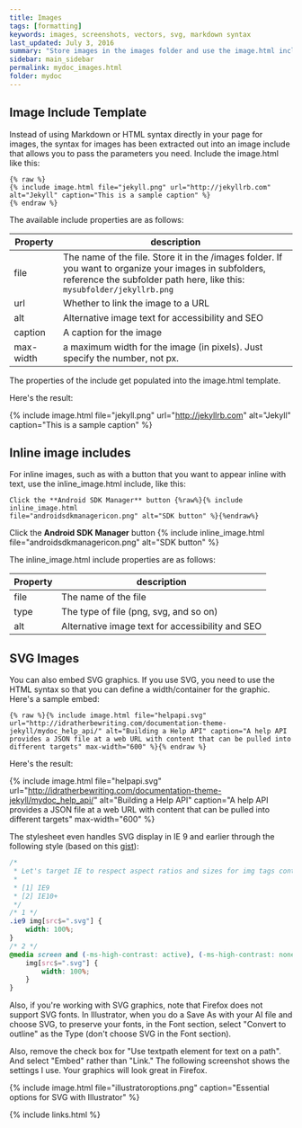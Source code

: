 ```yaml
---
title: Images
tags: [formatting]
keywords: images, screenshots, vectors, svg, markdown syntax
last_updated: July 3, 2016
summary: "Store images in the images folder and use the image.html include to insert images. This include has several options, including figcaptions, that extract the content from the formatting."
sidebar: main_sidebar
permalink: mydoc_images.html
folder: mydoc
---
```


## Image Include Template

Instead of using Markdown or HTML syntax directly in your page for images, the syntax for images has been extracted out into an image include that allows you to pass the parameters you need. Include the image.html like this:

```liquid
{% raw %}
{% include image.html file="jekyll.png" url="http://jekyllrb.com" alt="Jekyll" caption="This is a sample caption" %}
{% endraw %}
```

The available include properties are as follows:

| Property | description |
|-------|--------|
| file | The name of the file. Store it in the /images folder. If you want to organize your images in subfolders, reference the subfolder path here, like this: `mysubfolder/jekyllrb.png` |
| url | Whether to link the image to a URL |
| alt | Alternative image text for accessibility and SEO |
| caption | A caption for the image |
| max-width | a maximum width for the image (in pixels). Just specify the number, not px.|

The properties of the include get populated into the image.html template.

Here's the result:

{% include image.html file="jekyll.png" url="http://jekyllrb.com" alt="Jekyll" caption="This is a sample caption" %}



## Inline image includes

For inline images, such as with a button that you want to appear inline with text, use the inline_image.html include, like this:

```liquid
Click the **Android SDK Manager** button {%raw%}{% include inline_image.html
file="androidsdkmanagericon.png" alt="SDK button" %}{%endraw%}
```

Click the **Android SDK Manager** button {% include inline_image.html file="androidsdkmanagericon.png" alt="SDK button" %}

The inline_image.html include properties are as follows:

| Property | description |
|-------|--------|
| file | The name of the file |
| type | The type of file (png, svg, and so on) |
| alt | Alternative image text for accessibility and SEO |

## SVG Images

You can also embed SVG graphics. If you use SVG, you need to use the HTML syntax so that you can define a width/container for the graphic. Here's a sample embed:

```liquid
{% raw %}{% include image.html file="helpapi.svg" url="http://idratherbewriting.com/documentation-theme-jekyll/mydoc_help_api/" alt="Building a Help API" caption="A help API provides a JSON file at a web URL with content that can be pulled into different targets" max-width="600" %}{% endraw %}
```

Here's the result:


{% include image.html file="helpapi.svg" url="http://idratherbewriting.com/documentation-theme-jekyll/mydoc_help_api/" alt="Building a Help API" caption="A help API provides a JSON file at a web URL with content that can be pulled into different targets" max-width="600" %}

The stylesheet even handles SVG display in IE 9 and earlier through the following style (based on this [gist](https://gist.github.com/larrybotha/7881691)):

```css
/*
 * Let's target IE to respect aspect ratios and sizes for img tags containing SVG files
 *
 * [1] IE9
 * [2] IE10+
 */
/* 1 */
.ie9 img[src$=".svg"] {
    width: 100%;
}
/* 2 */
@media screen and (-ms-high-contrast: active), (-ms-high-contrast: none) {
    img[src$=".svg"] {
        width: 100%;
    }
}
```

Also, if you're working with SVG graphics, note that Firefox does not support SVG fonts. In Illustrator, when you do a Save As with your AI file and choose SVG, to preserve your fonts, in the Font section, select "Convert to outline" as the Type (don't choose SVG in the Font section).

Also, remove the check box for "Use textpath element for text on a path". And select "Embed" rather than "Link." The following screenshot shows the settings I use. Your graphics will look great in Firefox.

{% include image.html file="illustratoroptions.png" caption="Essential options for SVG with Illustrator" %}

{% include links.html %}
